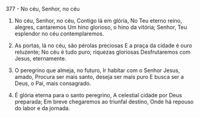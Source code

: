 377 - No céu, Senhor, no céu

1. No céu, Senhor, no céu, Contigo lá em glória,
   No Teu eterno reino, alegres, cantaremos
   Um hino glorioso, o hino da vitória;
   Senhor, Teu esplendor no céu contemplaremos.

2. As portas, lá no céu, são pérolas preciosas
   E a praça da cidade é ouro reluzente;
   No céu é tudo puro; riquezas gloriosas
   Desfrutaremos com Jesus, eternamente.

3. O peregrino que almeja, no futuro,
   Ir habitar com o Senhor Jesus, amado,
   Procura ser mais santo, deseja ser mais puro
   E busca ser a Deus, o Pai, mais consagrado.

4. É glória eterna para o santo peregrino,
   A celestial cidade por Deus preparada;
   Em breve chegaremos ao triunfal destino,
   Onde há repouso do labor e da jornada.
